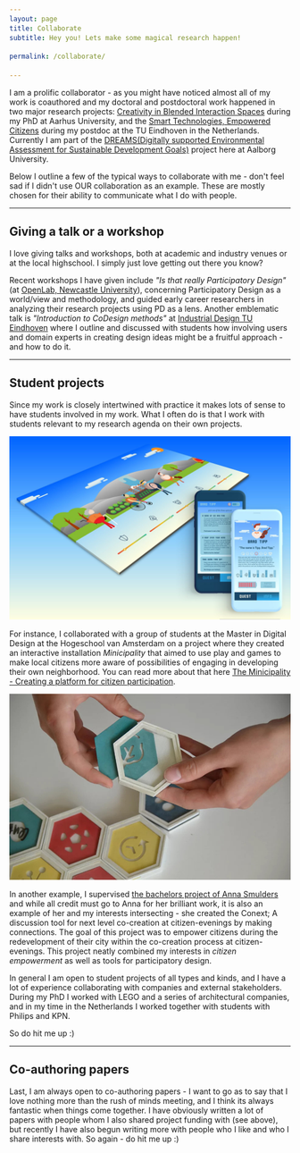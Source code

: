 ```yaml
---
layout: page
title: Collaborate
subtitle: Hey you! Lets make some magical research happen!

permalink: /collaborate/

---
```

I am a prolific collaborator - as you might have noticed almost all of my work is coauthored and my doctoral and postdoctoral work happened in two major research projects: [Creativity in Blended Interaction Spaces](https://cavi.au.dk/projects/cibis/) during my PhD at Aarhus University, and the [Smart Technologies, Empowered Citizens](https://stec.design) during my postdoc at the TU Eindhoven in the Netherlands. Currently I am part of the [DREAMS(Digitally supported Environmental  Assessment for Sustainable  Development Goals)](https://www.dreamsproject.dk) project here at Aalborg University.

Below I outline a few of the typical ways to collaborate with me - don't feel sad if I didn't use OUR collaboration as an example. These are mostly chosen for their ability to communicate what I do with people.

-----------
## Giving a talk or a workshop
I love giving talks and workshops, both at academic and industry venues or at the local highschool. I simply just love getting out there you know?

Recent workshops I have given include *"Is that really Participatory Design"* (at [OpenLab, Newcastle University](https://openlab.ncl.ac.uk/)), concerning Participatory Design as a world/view and methodology, and guided early career researchers in analyzing their research projects using PD as a lens. Another emblematic talk is *"Introduction to CoDesign methods"* at [Industrial Design TU Eindhoven](https://www.tue.nl/en/our-university/departments/industrial-design/) where I outline and discussed with students how involving users and domain experts in creating design ideas might be a fruitful approach - and how to do it.

-----------
## Student projects
Since my work is closely intertwined with practice it makes lots of sense to have students involved in my work. What I often do is that I work with students relevant to my research agenda on their own projects.

![alt text](/assets/img/mockup-bigscreen.jpg "Minicipality by Bambi Boland, Beatriz Ibeas, Genèviéve Korte, Ondrej Kocholaty, Amsterdam 2018")

For instance, I collaborated with a group of students at the Master in Digital Design at the Hogeschool van Amsterdam on a project where they created an interactive installation *Minicipality* that aimed to use play and games to make local citizens more aware of possibilities of engaging in developing their own neighborhood. You can read more about that here [The Minicipality - Creating a platform for citizen participation](https://www.masterdigitaldesign.com/case/game-the-minicipality).

![alt text](/assets/img/conext.jpg "CoNeXT by Anna Smulders, Eindhoven 2020")

In another example, I supervised [the bachelors project of Anna Smulders](https://absmulders.wixsite.com/mijnsite-3/final-bachelor-project) and while all credit must go to Anna for her brilliant work, it is also an example of her and my interests intersecting - she created the Conext; A discussion tool for next level co-creation at citizen-evenings by making connections. The goal of this project was to empower citizens during the redevelopment of their city within the co-creation process at citizen-evenings. This project neatly combined my interests in *citizen empowerment* as well as tools for participatory design.  

In general I am open to student projects of all types and kinds, and I have a lot of experience collaborating with companies and external stakeholders. During my PhD I worked with LEGO and a series of architectural companies, and in my time in the Netherlands I worked together with students with Philips and KPN.

So do hit me up :)

------------
## Co-authoring papers
Last, I am always open to co-authoring papers - I want to go as to say that I love nothing more than the rush of minds meeting, and I think its always fantastic when things come together. I have obviously written a lot of papers with people whom I also shared project funding with (see above), but recently I have also begun writing more with people who I like and who I share interests with. So again - do hit me up :)
